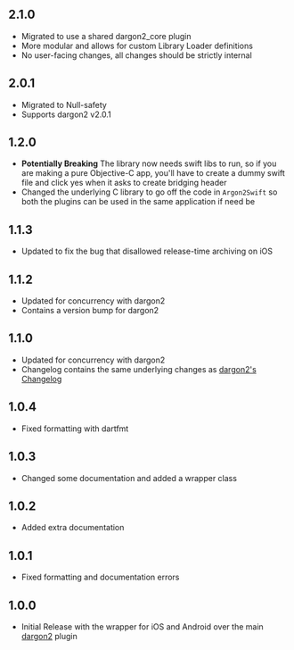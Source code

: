 ## 2.1.0
- Migrated to use a shared dargon2_core plugin
- More modular and allows for custom Library Loader definitions
- No user-facing changes, all changes should be strictly internal

## 2.0.1
- Migrated to Null-safety
- Supports dargon2 v2.0.1

## 1.2.0
- **Potentially Breaking** The library now needs swift libs to run, so if you are making a pure Objective-C app, you'll have to create a dummy swift file and click yes when it asks to create bridging header
- Changed the underlying C library to go off the code in `Argon2Swift` so both the plugins can be used in the same application if need be

## 1.1.3
- Updated to fix the bug that disallowed release-time archiving on iOS

## 1.1.2
- Updated for concurrency with dargon2
- Contains a version bump for dargon2

## 1.1.0
- Updated for concurrency with dargon2
- Changelog contains the same underlying changes as [dargon2's Changelog](https://github.com/tmthecoder/dargon2/blob/1.1.0/CHANGELOG.md)

## 1.0.4

- Fixed formatting with dartfmt

## 1.0.3

- Changed some documentation and added a wrapper class

## 1.0.2

- Added extra documentation

## 1.0.1

- Fixed formatting and documentation errors

## 1.0.0

- Initial Release with the wrapper for iOS and Android over the main [dargon2] plugin

[dargon2]: https://github.com/tmthecoder/dargon2
